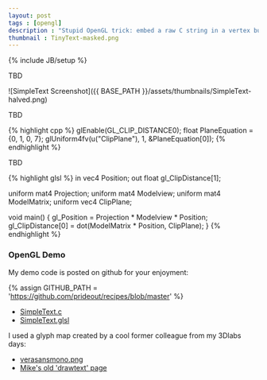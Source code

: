```yaml
---
layout: post
tags : [opengl]
description : "Stupid OpenGL trick: embed a raw C string in a vertex buffer."
thumbnail : TinyText-masked.png
---
```

{% include JB/setup %}

TBD

![SimpleText Screenshot]({{ BASE_PATH }}/assets/thumbnails/SimpleText-halved.png)

TBD

{% highlight cpp %}
glEnable(GL_CLIP_DISTANCE0);
float PlaneEquation = {0, 1, 0, 7};
glUniform4fv(u("ClipPlane"), 1, &PlaneEquation[0]);
{% endhighlight %}

TBD

{% highlight glsl %}
in vec4 Position;
out float gl_ClipDistance[1];

uniform mat4 Projection;
uniform mat4 Modelview;
uniform mat4 ModelMatrix;
uniform vec4 ClipPlane;

void main()
{
    gl_Position = Projection * Modelview * Position;
    gl_ClipDistance[0] = dot(ModelMatrix * Position, ClipPlane);
}
{% endhighlight %}

### OpenGL Demo

My demo code is posted on github for your enjoyment:

{% assign GITHUB_PATH = 'https://github.com/prideout/recipes/blob/master' %}

*   [SimpleText.c]({{GITHUB_PATH}}/demo-SimpleText.c)
*   [SimpleText.glsl]({{GITHUB_PATH}}/demo-SimpleText.glsl)

I used a glyph map created by a cool former colleague from my 3Dlabs days:

*   [verasansmono.png]({{GITHUB_PATH}}/verasansmono.png)
*   [Mike's old 'drawtext' page](http://mew.cx/drawtext/drawtext.html)

